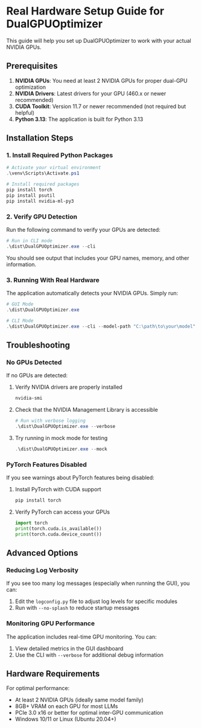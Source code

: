 # Real Hardware Setup Guide for DualGPUOptimizer

This guide will help you set up DualGPUOptimizer to work with your actual NVIDIA GPUs.

## Prerequisites

1. **NVIDIA GPUs**: You need at least 2 NVIDIA GPUs for proper dual-GPU optimization
2. **NVIDIA Drivers**: Latest drivers for your GPU (460.x or newer recommended)
3. **CUDA Toolkit**: Version 11.7 or newer recommended (not required but helpful)
4. **Python 3.13**: The application is built for Python 3.13

## Installation Steps

### 1. Install Required Python Packages

```powershell
# Activate your virtual environment
.\venv\Scripts\Activate.ps1

# Install required packages
pip install torch
pip install psutil
pip install nvidia-ml-py3
```

### 2. Verify GPU Detection

Run the following command to verify your GPUs are detected:

```powershell
# Run in CLI mode
.\dist\DualGPUOptimizer.exe --cli
```

You should see output that includes your GPU names, memory, and other information.

### 3. Running With Real Hardware

The application automatically detects your NVIDIA GPUs. Simply run:

```powershell
# GUI Mode
.\dist\DualGPUOptimizer.exe

# CLI Mode
.\dist\DualGPUOptimizer.exe --cli --model-path "C:\path\to\your\model"
```

## Troubleshooting

### No GPUs Detected

If no GPUs are detected:

1. Verify NVIDIA drivers are properly installed
   ```powershell
   nvidia-smi
   ```

2. Check that the NVIDIA Management Library is accessible
   ```powershell
   # Run with verbose logging
   .\dist\DualGPUOptimizer.exe --verbose
   ```

3. Try running in mock mode for testing
   ```powershell
   .\dist\DualGPUOptimizer.exe --mock
   ```

### PyTorch Features Disabled

If you see warnings about PyTorch features being disabled:

1. Install PyTorch with CUDA support
   ```powershell
   pip install torch
   ```

2. Verify PyTorch can access your GPUs
   ```python
   import torch
   print(torch.cuda.is_available())
   print(torch.cuda.device_count())
   ```

## Advanced Options

### Reducing Log Verbosity

If you see too many log messages (especially when running the GUI), you can:

1. Edit the `logconfig.py` file to adjust log levels for specific modules
2. Run with `--no-splash` to reduce startup messages

### Monitoring GPU Performance

The application includes real-time GPU monitoring. You can:

1. View detailed metrics in the GUI dashboard
2. Use the CLI with `--verbose` for additional debug information

## Hardware Requirements

For optimal performance:

- At least 2 NVIDIA GPUs (ideally same model family)
- 8GB+ VRAM on each GPU for most LLMs
- PCIe 3.0 x16 or better for optimal inter-GPU communication
- Windows 10/11 or Linux (Ubuntu 20.04+)
